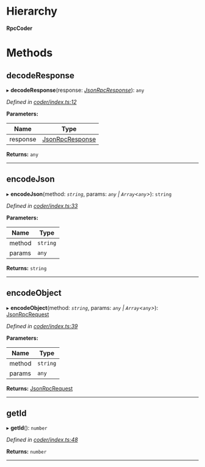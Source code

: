 

# Hierarchy

**RpcCoder**

# Methods

<a id="decoderesponse"></a>

##  decodeResponse

▸ **decodeResponse**(response: *[JsonRpcResponse](../modules/_types_.md#jsonrpcresponse)*): `any`

*Defined in [coder/index.ts:12](https://github.com/polkadot-js/api/blob/b88b664/packages/rpc-provider/src/coder/index.ts#L12)*

**Parameters:**

| Name | Type |
| ------ | ------ |
| response | [JsonRpcResponse](../modules/_types_.md#jsonrpcresponse) |

**Returns:** `any`

___
<a id="encodejson"></a>

##  encodeJson

▸ **encodeJson**(method: *`string`*, params: *`any` | `Array`<`any`>*): `string`

*Defined in [coder/index.ts:33](https://github.com/polkadot-js/api/blob/b88b664/packages/rpc-provider/src/coder/index.ts#L33)*

**Parameters:**

| Name | Type |
| ------ | ------ |
| method | `string` |
| params | `any` | `Array`<`any`> |

**Returns:** `string`

___
<a id="encodeobject"></a>

##  encodeObject

▸ **encodeObject**(method: *`string`*, params: *`any` | `Array`<`any`>*): [JsonRpcRequest](../modules/_types_.md#jsonrpcrequest)

*Defined in [coder/index.ts:39](https://github.com/polkadot-js/api/blob/b88b664/packages/rpc-provider/src/coder/index.ts#L39)*

**Parameters:**

| Name | Type |
| ------ | ------ |
| method | `string` |
| params | `any` | `Array`<`any`> |

**Returns:** [JsonRpcRequest](../modules/_types_.md#jsonrpcrequest)

___
<a id="getid"></a>

##  getId

▸ **getId**(): `number`

*Defined in [coder/index.ts:48](https://github.com/polkadot-js/api/blob/b88b664/packages/rpc-provider/src/coder/index.ts#L48)*

**Returns:** `number`

___

